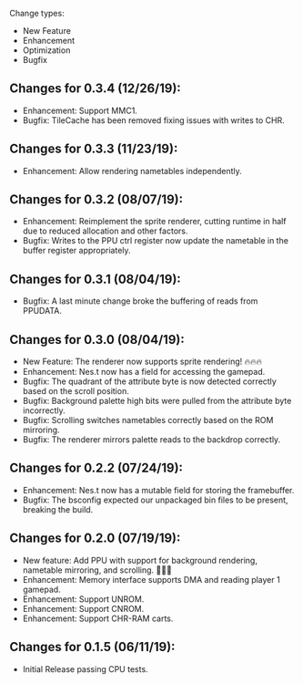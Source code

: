 Change types:
* New Feature
* Enhancement
* Optimization
* Bugfix

## Changes for 0.3.4 (12/26/19):

* Enhancement: Support MMC1.
* Bugfix: TileCache has been removed fixing issues with writes to CHR.

## Changes for 0.3.3 (11/23/19):

* Enhancement: Allow rendering nametables independently.

## Changes for 0.3.2 (08/07/19):

* Enhancement: Reimplement the sprite renderer, cutting runtime in half due to reduced allocation and other factors.
* Bugfix: Writes to the PPU ctrl register now update the nametable in the buffer register appropriately.

## Changes for 0.3.1 (08/04/19):

* Bugfix: A last minute change broke the buffering of reads from PPUDATA.

## Changes for 0.3.0 (08/04/19):

* New Feature: The renderer now supports sprite rendering! 🔥🔥🔥
* Enhancement: Nes.t now has a field for accessing the gamepad.
* Bugfix: The quadrant of the attribute byte is now detected correctly based on the scroll position.
* Bugfix: Background palette high bits were pulled from the attribute byte incorrectly.
* Bugfix: Scrolling switches nametables correctly based on the ROM mirroring.
* Bugfix: The renderer mirrors palette reads to the backdrop correctly.

## Changes for 0.2.2 (07/24/19):

* Enhancement: Nes.t now has a mutable field for storing the framebuffer.
* Bugfix: The bsconfig expected our unpackaged bin files to be present, breaking the build.

## Changes for 0.2.0 (07/19/19):

* New feature: Add PPU with support for background rendering, nametable mirroring, and scrolling. 🎉✨🎉
* Enhancement: Memory interface supports DMA and reading player 1 gamepad.
* Enhancement: Support UNROM.
* Enhancement: Support CNROM.
* Enhancement: Support CHR-RAM carts.

## Changes for 0.1.5 (06/11/19):

* Initial Release passing CPU tests.

